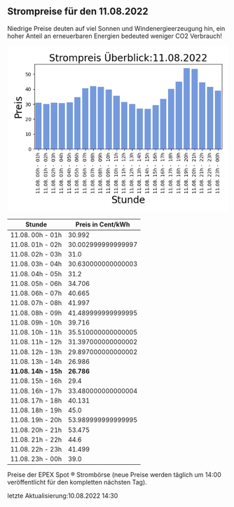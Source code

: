 
## Strompreise für den 11.08.2022

Niedrige Preise deuten auf viel Sonnen und Windenergieerzeugung hin, ein hoher Anteil an erneuerbaren Energien bedeuted weniger CO2 Verbrauch!

![Strompreis übersicht](imgs/strompreis_uebersicht.png)

| Stunde | Preis in Cent/kWh |
|---|---|
| 11.08. 00h -  01h | 30.992 | 
| 11.08. 01h -  02h | 30.002999999999997 | 
| 11.08. 02h -  03h | 31.0 | 
| 11.08. 03h -  04h | 30.630000000000003 | 
| 11.08. 04h -  05h | 31.2 | 
| 11.08. 05h -  06h | 34.706 | 
| 11.08. 06h -  07h | 40.665 | 
| 11.08. 07h -  08h | 41.997 | 
| 11.08. 08h -  09h | 41.489999999999995 | 
| 11.08. 09h -  10h | 39.716 | 
| 11.08. 10h -  11h | 35.510000000000005 | 
| 11.08. 11h -  12h | 31.397000000000002 | 
| 11.08. 12h -  13h | 29.897000000000002 | 
| 11.08. 13h -  14h | 26.986 | 
| **11.08. 14h -  15h** | **26.786** | 
| 11.08. 15h -  16h | 29.4 | 
| 11.08. 16h -  17h | 33.480000000000004 | 
| 11.08. 17h -  18h | 40.131 | 
| 11.08. 18h -  19h | 45.0 | 
| 11.08. 19h -  20h | 53.989999999999995 | 
| 11.08. 20h -  21h | 53.475 | 
| 11.08. 21h -  22h | 44.6 | 
| 11.08. 22h -  23h | 41.499 | 
| 11.08. 23h -  00h | 39.0 | 

Preise der EPEX Spot ® Strombörse (neue Preise werden täglich um 14:00 veröffentlicht für den kompletten nächsten Tag).

letzte Aktualisierung:10.08.2022 14:30